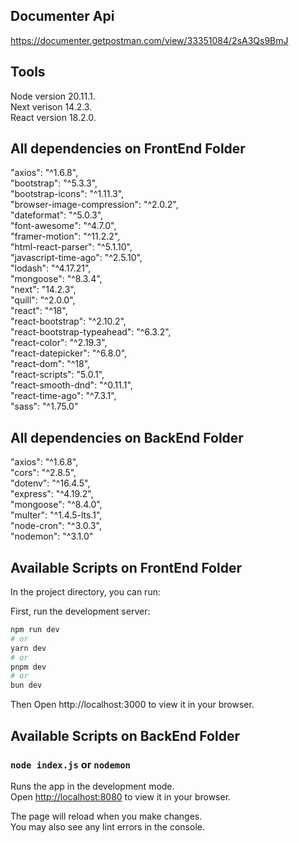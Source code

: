 ## Documenter Api
https://documenter.getpostman.com/view/33351084/2sA3Qs9BmJ

## Tools
Node version 20.11.1.\
Next verison 14.2.3.\
React version 18.2.0.

## All dependencies on FrontEnd Folder
"axios": "^1.6.8",\
"bootstrap": "^5.3.3",\
"bootstrap-icons": "^1.11.3",\
"browser-image-compression": "^2.0.2",\
"dateformat": "^5.0.3",\
"font-awesome": "^4.7.0",\
"framer-motion": "^11.2.2",\
"html-react-parser": "^5.1.10",\
"javascript-time-ago": "^2.5.10",\
"lodash": "^4.17.21",\
"mongoose": "^8.3.4",\
"next": "14.2.3",\
"quill": "^2.0.0",\
"react": "^18",\
"react-bootstrap": "^2.10.2",\
"react-bootstrap-typeahead": "^6.3.2",\
"react-color": "^2.19.3",\
"react-datepicker": "^6.8.0",\
"react-dom": "^18",\
"react-scripts": "5.0.1",\
"react-smooth-dnd": "^0.11.1",\
"react-time-ago": "^7.3.1",\
"sass": "^1.75.0"

## All dependencies on BackEnd Folder
"axios": "^1.6.8",\
"cors": "^2.8.5",\
"dotenv": "^16.4.5",\
"express": "^4.19.2",\
"mongoose": "^8.4.0",\
"multer": "^1.4.5-lts.1",\
"node-cron": "^3.0.3",\
"nodemon": "^3.1.0"

## Available Scripts on FrontEnd Folder

In the project directory, you can run:

First, run the development server:

```bash
npm run dev
# or
yarn dev
# or
pnpm dev
# or
bun dev
```

Then Open http://localhost:3000 to view it in your browser.

## Available Scripts on BackEnd Folder
### `node index.js` or `nodemon`

Runs the app in the development mode.\
Open [http://localhost:8080](http://localhost:8080) to view it in your browser.

The page will reload when you make changes.\
You may also see any lint errors in the console.